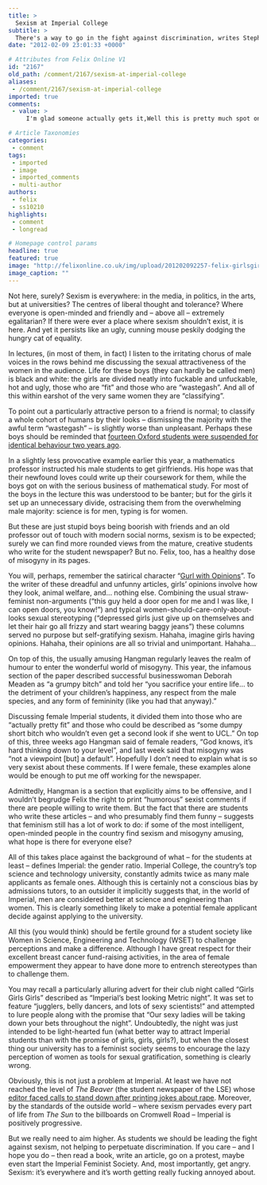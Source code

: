 ```yaml
---
title: >
  Sexism at Imperial College
subtitle: >
  There's a way to go in the fight against discrimination, writes Stephen Smith
date: "2012-02-09 23:01:33 +0000"

# Attributes from Felix Online V1
id: "2167"
old_path: /comment/2167/sexism-at-imperial-college
aliases:
 - /comment/2167/sexism-at-imperial-college
imported: true
comments:
 - value: >
     I'm glad someone actually gets it,Well this is pretty much spot on. ,@Noose Loosener That's possibly the most tenuous claim of irony I have ever seen. <br> <br>To the writer of this article, thank you. This piece clearly sets out the problems that seem to plague this uni. It shocks me that a week after the Felix front page discussed imperial's efforts to support women in science, the hangman page would decide that "WHORE-iscopes" was appropriate to print.,Also: feminist soc? yes please.,Noose Loosener, I think I can guess who you are, you are better than that completely bullshit "It was Irony" comment. <br>Grow a pair and just accept that you wrote a shit, unfunny article. We all know they happen occasionally. <br>Personally I don't think you should apologise because hangman isn't about apologising, but don't couch whatever guilt you possess over writing something so poorly judged and awful with perhaps the stupidest ever defence in history. <br>It makes you look like a clown and is frankly disappointing. <br> <br>Stephen, bri

# Article Taxonomies
categories:
 - comment
tags:
 - imported
 - image
 - imported_comments
 - multi-author
authors:
 - felix
 - ss10210
highlights:
 - comment
 - longread

# Homepage control params
headline: true
featured: true
image: "http://felixonline.co.uk/img/upload/201202092257-felix-girlsgirlsgirls.jpg"
image_caption: ""
---
```


Not here, surely? Sexism is everywhere: in the media, in politics, in the arts, but at universities? The centres of liberal thought and tolerance? Where everyone is open-minded and friendly and – above all – extremely egalitarian? If there were ever a place where sexism shouldn’t exist, it is here. And yet it persists like an ugly, cunning mouse peskily dodging the hungry cat of equality.

In lectures, (in most of them, in fact) I listen to the irritating chorus of male voices in the rows behind me discussing the sexual attractiveness of the women in the audience. Life for these boys (they can hardly be called men) is black and white: the girls are divided neatly into fuckable and unfuckable, hot and ugly, those who are “fit” and those who are “wastegash”. And all of this within earshot of the very same women they are “classifying”.

To point out a particularly attractive person to a friend is normal; to classify a whole cohort of humans by their looks – dismissing the majority with the awful term “wastegash” – is slightly worse than unpleasant. Perhaps these boys should be reminded that [fourteen Oxford students were suspended for identical behaviour two years ago](http://news.bbc.co.uk/1/hi/england/oxfordshire/8553365.stm).

In a slightly less provocative example earlier this year, a mathematics professor instructed his male students to get girlfriends. His hope was that their newfound loves could write up their coursework for them, while the boys got on with the serious business of mathematical study. For most of the boys in the lecture this was understood to be banter; but for the girls it set up an unnecessary divide, ostracising them from the overwhelming male majority: science is for men, typing is for women.

But these are just stupid boys being boorish with friends and an old professor out of touch with modern social norms, sexism is to be expected; surely we can find more rounded views from the mature, creative students who write for the student newspaper? But no. Felix, too, has a healthy dose of misogyny in its pages.

You will, perhaps, remember the satirical character “[Gurl with Opinions](http://felixonline.co.uk/comment/1538/im-a-girl-with-opinions-just-deal-with-it/)”. To the writer of these dreadful and unfunny articles, girls’ opinions involve how they look, animal welfare, and... nothing else. Combining the usual straw-feminist non-arguments (“this guy held a door open for me and I was like, I can open doors, you know!”) and typical women-should-care-only-about-looks sexual stereotyping (“depressed girls just give up on themselves and let their hair go all frizzy and start wearing baggy jeans”) these columns served no purpose but self-gratifying sexism. Hahaha, imagine girls having opinions. Hahaha, their opinions are all so trivial and unimportant. Hahaha...

On top of this, the usually amusing Hangman regularly leaves the realm of humour to enter the wonderful world of misogyny. This year, the infamous section of the paper described successful businesswoman Deborah Meaden as “a grumpy bitch” and told her “you sacrifice your entire life… to the detriment of your children’s happiness, any respect from the male species, and any form of femininity (like you had that anyway).”

Discussing female Imperial students, it divided them into those who are “actually pretty fit” and those who could be described as “some dumpy short bitch who wouldn’t even get a second look if she went to UCL.” On top of this, three weeks ago Hangman said of female readers, “God knows, it’s hard thinking down to your level”, and last week said that misogyny was “not a viewpoint [but] a default”. Hopefully I don’t need to explain what is so very sexist about these comments. If I were female, these examples alone would be enough to put me off working for the newspaper.

Admittedly, Hangman is a section that explicitly aims to be offensive, and I wouldn’t begrudge Felix the right to print “humorous” sexist comments if there are people willing to write them. But the fact that there are students who write these articles – and who presumably find them funny – suggests that feminism still has a lot of work to do: if some of the most intelligent, open-minded people in the country find sexism and misogyny amusing, what hope is there for everyone else?

All of this takes place against the background of what – for the students at least – defines Imperial: the gender ratio. Imperial College, the country’s top science and technology university, constantly admits twice as many male applicants as female ones. Although this is certainly not a conscious bias by admissions tutors, to an outsider it implicitly suggests that, in the world of Imperial, men are considered better at science and engineering than women. This is clearly something likely to make a potential female applicant decide against applying to the university.

All this (you would think) should be fertile ground for a student society like Women in Science, Engineering and Technology (WSET) to challenge perceptions and make a difference. Although I have great respect for their excellent breast cancer fund-raising activities, in the area of female empowerment they appear to have done more to entrench stereotypes than to challenge them.

You may recall a particularly alluring advert for their club night called “Girls Girls Girls” described as “Imperial’s best looking Metric night”. It was set to feature “jugglers, belly dancers, and lots of sexy scientists!” and attempted to lure people along with the promise that “Our sexy ladies will be taking down your bets throughout the night”. Undoubtedly, the night was just intended to be light-hearted fun (what better way to attract Imperial students than with the promise of girls, girls, girls?), but when the closest thing our university has to a feminist society seems to encourage the lazy perception of women as tools for sexual gratification, something is clearly wrong.

Obviously, this is not just a problem at Imperial. At least we have not reached the level of _The Beaver_ (the student newspaper of the LSE) whose [editor faced calls to stand down after printing jokes about rape](http://www.thisislondon.co.uk/standard/article-24011365-lse-students-go-into-hiding-after-jokes-about-rape.do). Moreover, by the standards of the outside world – where sexism pervades every part of life from _The Sun_ to the billboards on Cromwell Road – Imperial is positively progressive.

But we really need to aim higher. As students we should be leading the fight against sexism, not helping to perpetuate discrimination. If you care – and I hope you do – then read a book, write an article, go on a protest, maybe even start the Imperial Feminist Society. And, most importantly, get angry. Sexism: it’s everywhere and it’s worth getting really fucking annoyed about.
